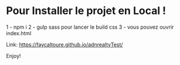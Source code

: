 # Pour Installer le projet en Local !

1 - npm i
2 -  gulp sass pour lancer le build css
3 - vous pouvez ouvrir index.html

Link: https://faycaltoure.github.io/adnrealtyTest/

Enjoy!
